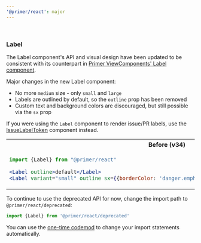 ```yaml
---
'@primer/react': major
---
```


<br />

### Label

The Label component's API and visual design have been updated to be consistent with its counterpart in [Primer ViewComponents' Label component](https://primer.style/view-components/components/label).

Major changes in the new Label component:

- No more `medium` size - only `small` and `large`
- Labels are outlined by default, so the `outline` prop has been removed
- Custom text and background colors are discouraged, but still possible via the `sx` prop

If you were using the `Label` component to render issue/PR labels, use the [IssueLabelToken](https://primer.style/react/Token#issuelabeltoken) component instead.

<table>
<tr>
<th> Before (v34) </th> <th> After (v35) </th>
</tr>
<tr>
<td valign="top">

```jsx
import {Label} from "@primer/react"

<Label outline>default</Label>
<Label variant="small" outline sx={{borderColor: 'danger.emphasis', color: 'danger.fg'}}>danger</Label>
```

 </td>
<td valign="top">

```jsx
import {Label} from "@primer/react"

<Label>default</Label>
<Label size="small" variant="danger">danger</Label>
```

</td>
</tr>
</table>

To continue to use the deprecated API for now, change the import path to `@primer/react/deprecated`:

```js
import {Label} from '@primer/react/deprecated'
```

You can use the [one-time codemod](https://github.com/primer/react-migrate#readme) to change your import statements automatically.

